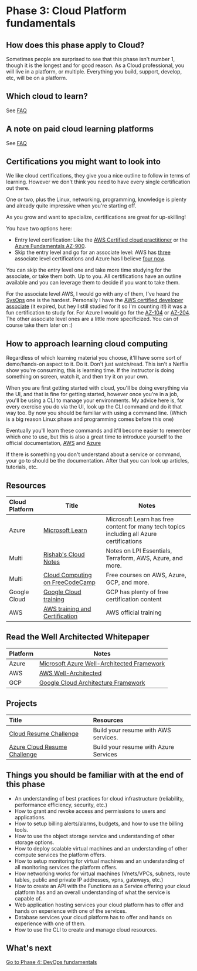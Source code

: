 # Phase 3: Cloud Platform fundamentals

## How does this phase apply to Cloud?

Sometimes people are surprised to see that this phase isn't number 1, though it is the longest and for good reason. As a Cloud professional, you will live in a platform, or multiple. Everything you build, support, develop, etc, will be on a platform.

## Which cloud to learn?

See [FAQ](../more-topics/FAQ.md)

## A note on paid cloud learning platforms

See [FAQ](../more-topics/FAQ.md)

## Certifications you might want to look into

We like cloud certifications, they give you a nice outline to follow in terms of learning. However we don't think you need to have every single certification out there. 

One or two, plus the Linux, networking, programming, knowledge is plenty and already quite impressive when you're starting off.

As you grow and want to specialize, certifications are great for up-skilling! 

You have two options here:

- Entry level certification: Like the [AWS Certified cloud practitioner](https://aws.amazon.com/certification/certified-cloud-practitioner/) or the [Azure Fundamentals AZ-900](https://docs.microsoft.com/learn/certifications/exams/az-900).
- Skip the entry level and go for an associate level: AWS has [three](https://aws.amazon.com/certification/) associate level certifications and Azure has I believe [four now](https://docs.microsoft.com/learn/certifications/browse/?resource_type=certification&products=azure&terms=associate).

You can skip the entry level one and take more time studying for the associate, or take them both. Up to you. All certifications have an outline available and you can leverage them to decide if you want to take them.

For the associate level AWS, I would go with any of them, I've heard the [SysOps](https://aws.amazon.com/certification/certified-sysops-admin-associate/) one is the hardest. Personally I have the [AWS certified developer associate](https://aws.amazon.com/certification/certified-developer-associate/) (it expired, but hey I still studied for it so I'm counting it!) it was a fun certification to study for. For Azure I would go for the [AZ-104](https://docs.microsoft.com/learn/certifications/azure-administrator/) or [AZ-204](https://docs.microsoft.com/learn/certifications/azure-developer/). The other associate level ones are a little more specificized. You can of course take them later on :)

## How to approach learning cloud computing

Regardless of which learning material you choose, it'll have some sort of demo/hands-on aspect to it. Do it. Don't just watch/read. This isn't a Netflix show you're consuming, this is learning time. If the instructor is doing something on screen, watch it, and then try it on your own.

When you are first getting started with cloud, you'll be doing everything via the UI, and that is fine for getting started, however once you're in a job, you'll be using a CLI to manage your environments. My advice here is, for every exercise you do via the UI, look up the CLI command and do it that way too. By now you should be familiar with using a command line. (Which is a big reason Linux phase and programming comes before this one)

Eventually you'll learn these commands and it'll become easier to remember which one to use, but this is also a great time to introduce yourself to the official documentation, [AWS](https://docs.aws.amazon.com/index.html) and [Azure](https://docs.microsoft.com/azure/?product=featured)

If there is something you don't understand about a service or command, your go to should be the documentation. After that you can look up articles, tutorials, etc.

## Resources


| Cloud Platform | Title                                                                                                 | Notes                                                                                                                                                                                         |
 :---------------------------------------------------------------------------------------------------- | --------------------------------------------------------------------------------------------------------------------------------------------------------------------------------------------- | ---- |
Azure |[Microsoft Learn](https://docs.microsoft.com/learn/certifications/browse/)                       | Microsoft Learn has free content for many tech topics including all Azure certifications                                                                                                          |
 Multi |[Rishab's Cloud Notes](https://notes.rishab.cloud/)| Notes on LPI Essentials, Terraform, AWS, Azure, and more. 
 Multi |[Cloud Computing on FreeCodeCamp](https://www.freecodecamp.org/news/tag/cloud-computing/) | Free courses on AWS, Azure, GCP, and more.
 Google Cloud | [Google Cloud training](https://cloud.google.com/certification) | GCP has plenty of free certification content |
 AWS | [AWS training and Certification](https://aws.amazon.com/training/)| AWS official training



## Read the Well Architected Whitepaper

Platform                                                                                                 | Notes                                                                                                                                                                                         |
 :---------------------------------------------------------------------------------------------------- | --------------------------------------------------------------------------------------------------------------------------------------------------------------------------------------------- | 
Azure | [Microsoft Azure Well-Architected Framework](https://docs.microsoft.com/en-us/azure/architecture/framework/) | Azure recommendations and describes best practices
AWS | [AWS Well-Architected](https://aws.amazon.com/architecture/well-architected/?wa-lens-whitepapers.sort-by=item.additionalFields.sortDate&wa-lens-whitepapers.sort-order=desc) | AWS recommendations and describes best practices
GCP | [Google Cloud Architecture Framework](https://cloud.google.com/architecture/framework) | GCP recommendations and describes best practices


## Projects

 | Title                                                                   | Resources                                                                                                   |
 | :---------------------------------------------------------------------- | :---------------------------------------------------------------------------------------------------------- |
 | [Cloud Resume Challenge](https://cloudresumechallenge.dev/)             | Build your resume with AWS services.                                                                        |
 | [Azure Cloud Resume Challenge](https://youtu.be/ieYrBWmkfno)            | Build your resume with Azure Services   |                                                    
 


## Things you should be familiar with at the end of this phase

- An understanding of best practices for cloud infrastructure (reliability, performance efficiency, security, etc.)
- How to grant and revoke access and permissions to users and applications.
- How to setup billing alerts/alarms, budgets, and how to use the billing tools.
- How to use the object storage service and understanding of other storage options.
- How to deploy scalable virtual machines and an understanding of other compute services the platform offers.
- How to setup monitoring for virtual machines and an understanding of all monitoring services the platform offers.
- How networking works for virtual machines (Vnets/VPCs, subnets, route tables, public and private IP addresses, vpns, gateways, etc.)
- How to create an API with the Functions as a Service offering your cloud platform has and an overall understanding of what the service is capable of.
- Web application hosting services your cloud platform has to offer and hands on experience with one of the services. 
- Database services your cloud platform has to offer and hands on experience with one of them.
- How to use the CLI to create and manage cloud resources.

## What's next

[Go to Phase 4: DevOps fundamentals](../phase4/README.md)
